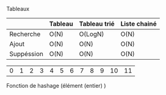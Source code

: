 





Tableaux 


|            | Tableau | Tableau trié | Liste chainé |
| ---------- | ------- | ------------ | ------------ |
| Recherche  | O(N)    | O(LogN)      | O(N)         |
| Ajout      | O(N)    | O(N)         | O(N)         |
| Suppéssion | O(N)    | O(N)         | O(N)         |


|     |     |     |     |     |     |     |     |     |     |     |     |
| --- | --- | --- | --- | --- | --- | --- | --- | --- | --- | --- | --- |
| 0   | 1   | 2   | 3   | 4   | 5   | 6   | 7   | 8   | 9   | 10  | 11  |


Fonction de hashage (élément (entier) )

